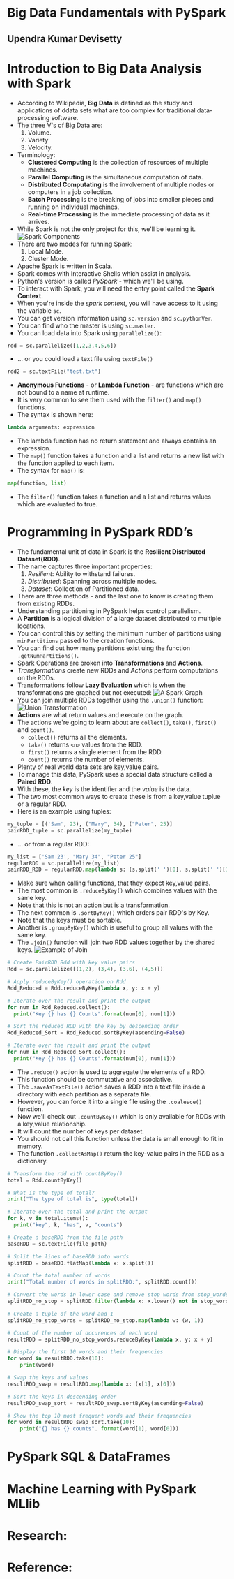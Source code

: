 # Big Data Fundamentals with PySpark
## Upendra Kumar Devisetty

# Introduction to Big Data Analysis with Spark
- According to Wikipedia, **Big Data** is defined as the study and applications of ddata sets what are too complex for traditional data-processing software.
- The three V's of Big Data are:
  1. Volume.
  2. Variety
  3. Velocity.
- Terminology:
  * **Clustered Computing** is the collection of resources of multiple machines.
  * **Parallel Computing** is the simultaneous computation of data.
  * **Distributed Computating** is the involvement of multiple nodes or computers in a job collection.
  * **Batch Processing** is the breaking of jobs into smaller pieces and running on individual machines.
  * **Real-time Processing** is the immediate processing of data as it arrives.
- While Spark is not the only project for this, we'll be learning it.
![Spark Components](images/spark-components.png)
- There are two modes for running Spark:
  1. Local Mode.
  2. Cluster Mode.
- Apache Spark is written in Scala.
- Spark comes with Interactive Shells which assist in analysis.
- Python's version is called *PySpark* - which we'll be using.
- To interact with Spark, you will need the entry point called the **Spark Context**.
- When you're inside the *spark context*, you will have access to it using the variable `sc`.
- You can get version information using `sc.version` and `sc.pythonVer`.
- You can find who the master is using `sc.master`.
- You can load data into Spark using `parallelize()`:
```python
rdd = sc.parallelize([1,2,3,4,5,6])
```
- ... or you could load a text file using `textFile()`
```python
rdd2 = sc.textFile("test.txt")
```
- **Anonymous Functions** - or **Lambda Function** - are functions which are not bound to a name at runtime.
- It is very common to see them used with the `filter()` and `map()` functions.
- The syntax is shown here:
```python
lambda arguments: expression
```
- The lambda function has no return statement and always contains an expression.
- The `map()` function takes a function and a list and returns a new list with the function applied to each item.
- The syntax for `map()` is:
```python
map(function, list)
```
- The `filter()` function takes a function and a list and returns values which are evaluated to true.


# Programming in PySpark RDD’s
- The fundamental unit of data in Spark is the **Resliient Distributed Dataset(RDD)**.
- The name captures three important properties:
  1. *Resilient*: Ability to withstand failures.
  2. *Distributed*: Spanning across multiple nodes.
  3. *Dataset*: Collection of Partitioned data.
- There are three methods - and the last one to know is creating them from existing RDDs.
- Understanding partitioning in PySpark helps control parallelism.
- A **Partition** is a logical division of a large dataset distributed to multiple locations.
- You can control this by setting the minimum number of partitions using `minPartitions` passed to the creation functions.
- You can find out how many partitions exist uing the function `.getNumPartitions()`.
- Spark Operations are broken into **Transformations** and **Actions**.
- *Transformations* create new RDDs and *Actions* perform computations on the RDDs.
- Transformations follow **Lazy Evaluation** which is when the transformations are graphed but not executed:
![A Spark Graph](images/example-spark-graph.png)
- You can join multiple RDDs together using the `.union()` function:
![Union Transformation](images/example-union-rdd.png)
- **Actions** are what return values and execute on the graph.
- The actions we're going to learn about are `collect()`, `take()`, `first()` and `count()`.
  * `collect()` returns all the elements.
  * `take()` returns `<n>` values from the RDD.
  * `first()` returns a single element from the RDD.
  * `count()` returns the number of elements.
- Plenty of real world data sets are key,value pairs.
- To manage this data, PySpark uses a special data structure called a **Paired RDD**.
- With these, the *key* is the identifier and the *value* is the data.
- The two most common ways to create these is from a key,value tuplue or a regular RDD.
- Here is an example using tuples:
```python
my_tuple = [('Sam', 23), ("Mary", 34), ("Peter", 25)]
pairRDD_tuple = sc.parallelize(my_tuple)
```
- ... or from a regular RDD:
```python
my_list = ['Sam 23', "Mary 34", "Peter 25"]
regularRDD = sc.parallelize(my_list)
pairRDD_RDD = regularRDD.map(lambda s: (s.split(' ')[0], s.split(' ')[1]))
```
- Make sure when calling functions, that they expect key,value pairs.
- The most common is `.reduceByKey()` which combines values with the same key.
- Note that this is not an action but is a transformation.
- The next common is `.sortByKey()` which orders pair RDD's by Key.
- Note that the keys must be sortable.
- Another is `.groupByKey()` which is useful to group all values with the same key.
- The `.join()` function will join two RDD values together by the shared keys.
![Example of Join](images/example-join-rdds.png)
```python
# Create PairRDD Rdd with key value pairs
Rdd = sc.parallelize([(1,2), (3,4), (3,6), (4,5)])

# Apply reduceByKey() operation on Rdd
Rdd_Reduced = Rdd.reduceByKey(lambda x, y: x + y)

# Iterate over the result and print the output
for num in Rdd_Reduced.collect():
  print("Key {} has {} Counts".format(num[0], num[1]))
```
```python
# Sort the reduced RDD with the key by descending order
Rdd_Reduced_Sort = Rdd_Reduced.sortByKey(ascending=False)

# Iterate over the result and print the output
for num in Rdd_Reduced_Sort.collect():
  print("Key {} has {} Counts".format(num[0], num[1]))
```
- The `.reduce()` action is used to aggregate the elements of a RDD.
- This function should be commutative and associative.
- The `.saveAsTextFile()` action saves a RDD into a text file inside a directory with each partition as a separate file.
- However, you can force it into a single file using the `.coalesce()` function.
- Now we'll check out `.countByKey()` which is only available for RDDs with a key,value relationship.
- It will count the number of keys per dataset.
- You should not call this function unless the data is small enough to fit in memory.
- The function `.collectAsMap()` return the key-value pairs in the RDD as a dictionary.
```python
# Transform the rdd with countByKey()
total = Rdd.countByKey()

# What is the type of total?
print("The type of total is", type(total))

# Iterate over the total and print the output
for k, v in total.items():
  print("key", k, "has", v, "counts")
```
```python
# Create a baseRDD from the file path
baseRDD = sc.textFile(file_path)

# Split the lines of baseRDD into words
splitRDD = baseRDD.flatMap(lambda x: x.split())

# Count the total number of words
print("Total number of words in splitRDD:", splitRDD.count())
```
```python
# Convert the words in lower case and remove stop words from stop_words
splitRDD_no_stop = splitRDD.filter(lambda x: x.lower() not in stop_words)

# Create a tuple of the word and 1
splitRDD_no_stop_words = splitRDD_no_stop.map(lambda w: (w, 1))

# Count of the number of occurences of each word
resultRDD = splitRDD_no_stop_words.reduceByKey(lambda x, y: x + y)
```
```python
# Display the first 10 words and their frequencies
for word in resultRDD.take(10):
	print(word)

# Swap the keys and values
resultRDD_swap = resultRDD.map(lambda x: (x[1], x[0]))

# Sort the keys in descending order
resultRDD_swap_sort = resultRDD_swap.sortByKey(ascending=False)

# Show the top 10 most frequent words and their frequencies
for word in resultRDD_swap_sort.take(10):
	print("{} has {} counts". format(word[1], word[0]))
```


# PySpark SQL & DataFrames

# Machine Learning with PySpark MLlib

# Research:

# Reference:
